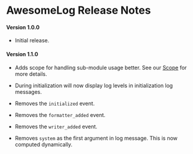 # AwesomeLog Release Notes

#### **Version 1.0.0**

 - Initial release.

#### **Version 1.1.0**

 - Adds scope for handling sub-module usage better. See our [Scope](./docs/Scope.md) for more details.

 - During initialization will now display log levels in initialization log messages.

 - Removes the `initialized` event.

 - Removes the `formatter_added` event.

 - Removes the `writer_added` event.

 - Removes `system` as the first argument in log message. This is now computed dynamically.
